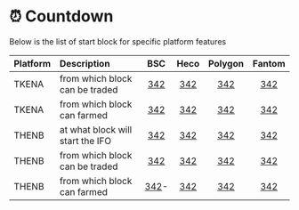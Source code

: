 # ⏰ Countdown

Below is the list of start block for specific platform features

| Platform | Description | BSC | Heco | Polygon | Fantom |
| :--- | :--- | :---: | :---: | :---: | :---: |
| TKENA | from which block can be traded | [342](https://testnet.bscscan.com/block/32132) | [342](https://testnet.bscscan.com/block/32132) | [342](https://testnet.bscscan.com/block/32132) | [342](https://testnet.bscscan.com/block/32132) |
| TKENA | from which block can farmed | [342](https://testnet.bscscan.com/block/32132) | [342](https://testnet.bscscan.com/block/32132) | [342](https://testnet.bscscan.com/block/32132) | [342](https://testnet.bscscan.com/block/32132) |
| THENB | at what block will start the IFO | [342](https://testnet.bscscan.com/block/32132) | [342](https://testnet.bscscan.com/block/32132) | [342](https://testnet.bscscan.com/block/32132) | [342](https://testnet.bscscan.com/block/32132) |
| THENB | from which block can be traded | [342](https://testnet.bscscan.com/block/32132) | [342](https://testnet.bscscan.com/block/32132) | [342](https://testnet.bscscan.com/block/32132) | [342](https://testnet.bscscan.com/block/32132) |
| THENB | from which block can farmed | [342](https://testnet.bscscan.com/block/32132)- | [342](https://testnet.bscscan.com/block/32132) | [342](https://testnet.bscscan.com/block/32132) | [342](https://testnet.bscscan.com/block/32132) |



